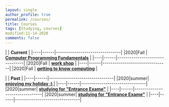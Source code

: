 ```yaml
---
layout: single
author_profile: true
permalink: /courses/
title: Courses
tags: [Studying, courses]
modified:11-14-2020
comments: false
---
```



|           | **Current**                    |
|----|------|--------------------------------|
|2020|Fall  | **<a href="">Computer Programming Fundamentals</a>**         |
|----|------|--------------------------------|
|2020|Fall  | **<a href="/ds98/">work shop</a>** |
|----|------|--------------------------------|
|2020|Fall  | **<a href="">getting to know computing</a>** |


|           | **Past**                       |
|----|------|--------------------------------|
|2020|summer| **<a href="/ad97/">enjoying my holiday :) </a>**         |
|----|------|--------------------------------|
|2020|summer| **<a href="/ap97/">studying for "Entrance Exame"</a>** |
|----|------|--------------------------------|
|2020|summer| **<a href="/nlp97/">studying for "Entrance Exame"</a>** |
|----|------|--------------------------------|
